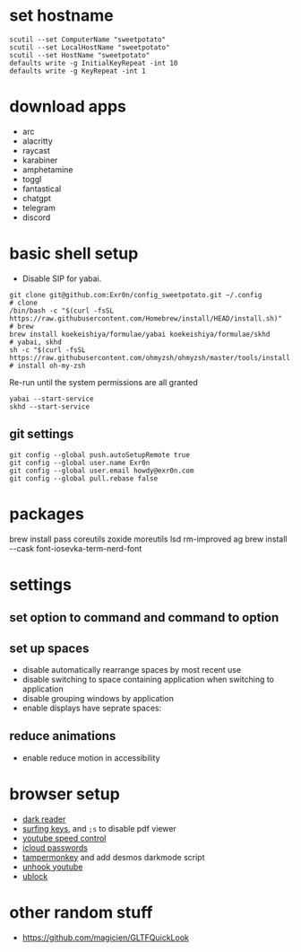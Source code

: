 # set hostname
```
scutil --set ComputerName "sweetpotato"
scutil --set LocalHostName "sweetpotato"
scutil --set HostName "sweetpotato"
defaults write -g InitialKeyRepeat -int 10 
defaults write -g KeyRepeat -int 1
```

# download apps

- arc
- alacritty
- raycast
- karabiner
- amphetamine
- toggl
- fantastical
- chatgpt
- telegram
- discord

# basic shell setup
- Disable SIP for yabai. 

```
git clone git@github.com:Exr0n/config_sweetpotato.git ~/.config                                   # clone
/bin/bash -c "$(curl -fsSL https://raw.githubusercontent.com/Homebrew/install/HEAD/install.sh)"   # brew
brew install koekeishiya/formulae/yabai koekeishiya/formulae/skhd                                 # yabai, skhd
sh -c "$(curl -fsSL https://raw.githubusercontent.com/ohmyzsh/ohmyzsh/master/tools/install.sh)"   # install oh-my-zsh                             
```

Re-run until the system permissions are all granted 
```
yabai --start-service
skhd --start-service
```


## git settings
```
git config --global push.autoSetupRemote true
git config --global user.name Exr0n
git config --global user.email howdy@exr0n.com
git config --global pull.rebase false
```


# packages
brew install pass coreutils zoxide moreutils lsd rm-improved ag
brew install --cask font-iosevka-term-nerd-font

# settings
## set option to command and command to option 
## set up spaces
- disable automatically rearrange spaces by most recent use
- disable switching to space containing application when switching to application
- disable grouping windows by application
- enable displays have seprate spaces:
## reduce animations
- enable reduce motion in accessibility

# browser setup
- [dark reader](https://chromewebstore.google.com/detail/dark-reader/eimadpbcbfnmbkopoojfekhnkhdbieeh)
- [surfing keys](https://chromewebstore.google.com/detail/surfingkeys/gfbliohnnapiefjpjlpjnehglfpaknnc?hl=en-US), and `;s` to disable pdf viewer
- [youtube speed control](https://chromewebstore.google.com/detail/youtube-playback-speed-co/hdannnflhlmdablckfkjpleikpphncik?hl=en-US)
- [icloud passwords](https://chromewebstore.google.com/detail/icloud-passwords/pejdijmoenmkgeppbflobdenhhabjlaj)
- [tampermonkey](https://chromewebstore.google.com/detail/tampermonkey/dhdgffkkebhmkfjojejmpbldmpobfkfo) and add desmos darkmode script
- [unhook youtube](https://chromewebstore.google.com/detail/unhook-remove-youtube-rec/khncfooichmfjbepaaaebmommgaepoid?hl=en)
- [ublock](https://chromewebstore.google.com/detail/ublock-origin/cjpalhdlnbpafiamejdnhcphjbkeiagm?hl=en)


# other random stuff
- https://github.com/magicien/GLTFQuickLook
